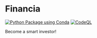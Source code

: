 # Financia
[![Python Package using Conda](https://github.com/Masrik-Dahir/Financia/actions/workflows/python-package-conda.yml/badge.svg)](https://github.com/Masrik-Dahir/Financia/actions/workflows/python-package-conda.yml) [![CodeQL](https://github.com/Masrik-Dahir/Financia/actions/workflows/codeql-analysis.yml/badge.svg)](https://github.com/Masrik-Dahir/Financia/actions/workflows/codeql-analysis.yml)

Become a smart investor! 

